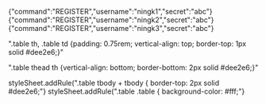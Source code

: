 {"command":"REGISTER","username":"ningk1","secret":"abc"}
{"command":"REGISTER","username":"ningk2","secret":"abc"}
{"command":"REGISTER","username":"ningk3","secret":"abc"}



".table th, .table td {padding: 0.75rem;  vertical-align: top;  border-top: 1px solid #dee2e6;}"

".table thead th {vertical-align: bottom;  border-bottom: 2px solid #dee2e6;}"

styleSheet.addRule(".table tbody + tbody { border-top: 2px solid #dee2e6;"}
styleSheet.addRule(".table .table { background-color: #fff;"}